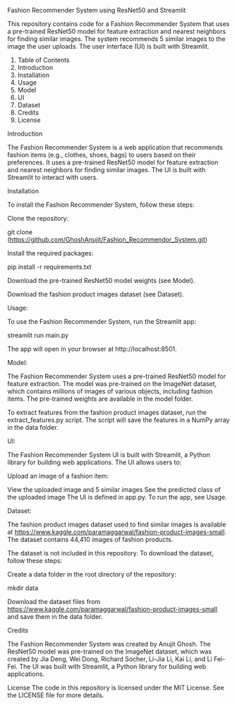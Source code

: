 Fashion Recommender System using ResNet50 and Streamlit

This repository contains code for a Fashion Recommender System that uses a pre-trained ResNet50 model for feature extraction and nearest neighbors for finding similar images. The system recommends 5 similar images to the image the user uploads. The user interface (UI) is built with Streamlit.

1. Table of Contents
2. Introduction
3. Installation
4. Usage
5. Model
6. UI
7. Dataset
8. Credits
9. License

Introduction

The Fashion Recommender System is a web application that recommends fashion items (e.g., clothes, shoes, bags) to users based on their preferences. It uses a pre-trained ResNet50 model for feature extraction and nearest neighbors for finding similar images. The UI is built with Streamlit to interact with users.

Installation

To install the Fashion Recommender System, follow these steps:

Clone the repository:

git clone (https://github.com/GhoshAnujit/Fashion_Recommendor_System.git)

Install the required packages:

pip install -r requirements.txt

Download the pre-trained ResNet50 model weights (see Model).

Download the fashion product images dataset (see Dataset).

Usage:

To use the Fashion Recommender System, run the Streamlit app:

streamlit run main.py

The app will open in your browser at http://localhost:8501.

Model:

The Fashion Recommender System uses a pre-trained ResNet50 model for feature extraction. The model was pre-trained on the ImageNet dataset, which contains millions of images of various objects, including fashion items. The pre-trained weights are available in the model folder.

To extract features from the fashion product images dataset, run the extract_features.py script. The script will save the features in a NumPy array in the data folder.

UI:

The Fashion Recommender System UI is built with Streamlit, a Python library for building web applications. The UI allows users to:

Upload an image of a fashion item:

View the uploaded image and 5 similar images
See the predicted class of the uploaded image
The UI is defined in app.py. To run the app, see Usage.

Dataset:

The fashion product images dataset used to find similar images is available at https://www.kaggle.com/paramaggarwal/fashion-product-images-small. The dataset contains 44,410 images of fashion products.

The dataset is not included in this repository. To download the dataset, follow these steps:

Create a data folder in the root directory of the repository:

mkdir data

Download the dataset files from https://www.kaggle.com/paramaggarwal/fashion-product-images-small and save them in the data folder.

Credits

The Fashion Recommender System was created by Anujit Ghosh. The ResNet50 model was pre-trained on the ImageNet dataset, which was created by Jia Deng, Wei Dong, Richard Socher, Li-Jia Li, Kai Li, and Li Fei-Fei. The UI was built with Streamlit, a Python library for building web applications.

License
The code in this repository is licensed under the MIT License. See the LICENSE file for more details.
